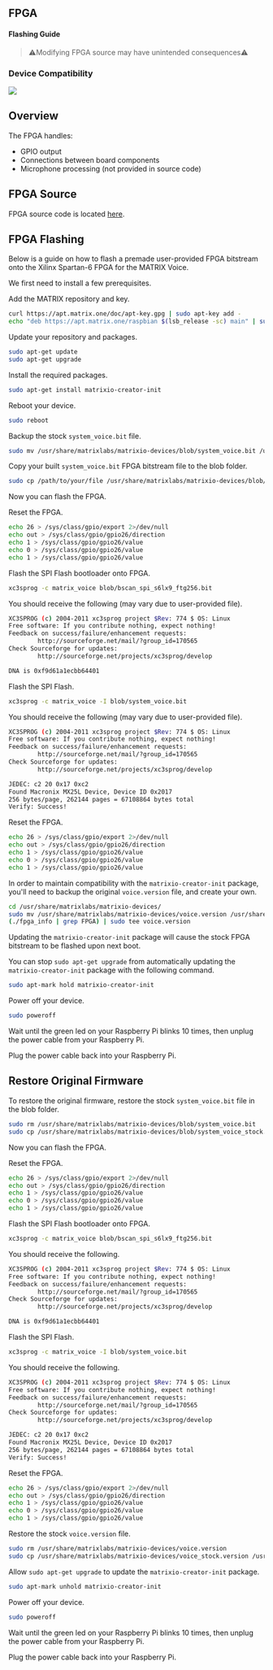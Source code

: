 <h2 style="padding-top:0">FPGA</h2>
<h4 style="padding-top:0">Flashing Guide</h4>

> ⚠️Modifying FPGA source may have unintended consequences⚠️

### Device Compatibility

<img class="voice-compatibility-icon" src="../../img/voice-icon.svg">

## Overview

The FPGA handles:

- GPIO output
- Connections between board components
- Microphone processing (not provided in source code)

## FPGA Source

FPGA source code is located <a href="https://github.com/matrix-io/matrix-voice-fpga" target="_blank">here</a>.

## FPGA Flashing

Below is a guide on how to flash a premade user-provided FPGA bitstream onto the Xilinx Spartan-6 FPGA for the MATRIX Voice.

We first need to install a few prerequisites.

Add the MATRIX repository and key.

```bash
curl https://apt.matrix.one/doc/apt-key.gpg | sudo apt-key add -
echo "deb https://apt.matrix.one/raspbian $(lsb_release -sc) main" | sudo tee /etc/apt/sources.list.d/matrixlabs.list
```

Update your repository and packages.

```bash
sudo apt-get update
sudo apt-get upgrade
```

Install the required packages.

```bash
sudo apt-get install matrixio-creator-init
```

Reboot your device.

```bash
sudo reboot
```
Backup the stock `system_voice.bit` file.

```bash
sudo mv /usr/share/matrixlabs/matrixio-devices/blob/system_voice.bit /usr/share/matrixlabs/matrixio-devices/blob/system_voice_stock.bit
```

Copy your built `system_voice.bit` FPGA bitstream file to the blob folder.
 
```bash
sudo cp /path/to/your/file /usr/share/matrixlabs/matrixio-devices/blob/system_voice.bit
```

Now you can flash the FPGA.

Reset the FPGA.

```bash
echo 26 > /sys/class/gpio/export 2>/dev/null
echo out > /sys/class/gpio/gpio26/direction  
echo 1 > /sys/class/gpio/gpio26/value  
echo 0 > /sys/class/gpio/gpio26/value  
echo 1 > /sys/class/gpio/gpio26/value
```

Flash the SPI Flash bootloader onto FPGA.

```bash
xc3sprog -c matrix_voice blob/bscan_spi_s6lx9_ftg256.bit
```

You should receive the following (may vary due to user-provided file).

```bash
XC3SPROG (c) 2004-2011 xc3sprog project $Rev: 774 $ OS: Linux
Free software: If you contribute nothing, expect nothing!
Feedback on success/failure/enhancement requests:
        http://sourceforge.net/mail/?group_id=170565
Check Sourceforge for updates:
        http://sourceforge.net/projects/xc3sprog/develop

DNA is 0xf9d61a1ecbb64401
```

Flash the SPI Flash.

```bash
xc3sprog -c matrix_voice -I blob/system_voice.bit
```

You should receive the following (may vary due to user-provided file).

```bash
XC3SPROG (c) 2004-2011 xc3sprog project $Rev: 774 $ OS: Linux
Free software: If you contribute nothing, expect nothing!
Feedback on success/failure/enhancement requests:
        http://sourceforge.net/mail/?group_id=170565
Check Sourceforge for updates:
        http://sourceforge.net/projects/xc3sprog/develop

JEDEC: c2 20 0x17 0xc2
Found Macronix MX25L Device, Device ID 0x2017
256 bytes/page, 262144 pages = 67108864 bytes total
Verify: Success!
```

Reset the FPGA.

```bash
echo 26 > /sys/class/gpio/export 2>/dev/null
echo out > /sys/class/gpio/gpio26/direction  
echo 1 > /sys/class/gpio/gpio26/value  
echo 0 > /sys/class/gpio/gpio26/value  
echo 1 > /sys/class/gpio/gpio26/value
```

In order to maintain compatibility with the `matrixio-creator-init` package, you'll need to backup the original `voice.version` file, and create your own.

```bash
cd /usr/share/matrixlabs/matrixio-devices/
sudo mv /usr/share/matrixlabs/matrixio-devices/voice.version /usr/share/matrixlabs/matrixio-devices/voice_stock.version
(./fpga_info | grep FPGA) | sudo tee voice.version
```

Updating the `matrixio-creator-init` package will cause the stock FPGA bitstream to be flashed upon next boot.

You can stop `sudo apt-get upgrade` from automatically updating the `matrixio-creator-init` package with the following command.

```bash
sudo apt-mark hold matrixio-creator-init
```

Power off your device.

```bash
sudo poweroff
```

Wait until the green led on your Raspberry Pi blinks 10 times, then unplug the power cable from your Raspberry Pi.

Plug the power cable back into your Raspberry Pi.

## Restore Original Firmware

To restore the original firmware, restore the stock `system_voice.bit` file in the blob folder.

```bash
sudo rm /usr/share/matrixlabs/matrixio-devices/blob/system_voice.bit
sudo cp /usr/share/matrixlabs/matrixio-devices/blob/system_voice_stock.bit /usr/share/matrixlabs/matrixio-devices/blob/system_voice.bit
```

Now you can flash the FPGA.

Reset the FPGA.

```bash
echo 26 > /sys/class/gpio/export 2>/dev/null
echo out > /sys/class/gpio/gpio26/direction  
echo 1 > /sys/class/gpio/gpio26/value  
echo 0 > /sys/class/gpio/gpio26/value  
echo 1 > /sys/class/gpio/gpio26/value
```

Flash the SPI Flash bootloader onto FPGA.

```bash
xc3sprog -c matrix_voice blob/bscan_spi_s6lx9_ftg256.bit
```

You should receive the following.

```bash
XC3SPROG (c) 2004-2011 xc3sprog project $Rev: 774 $ OS: Linux
Free software: If you contribute nothing, expect nothing!
Feedback on success/failure/enhancement requests:
        http://sourceforge.net/mail/?group_id=170565
Check Sourceforge for updates:
        http://sourceforge.net/projects/xc3sprog/develop

DNA is 0xf9d61a1ecbb64401
```

Flash the SPI Flash.

```bash
xc3sprog -c matrix_voice -I blob/system_voice.bit
```

You should receive the following.

```bash
XC3SPROG (c) 2004-2011 xc3sprog project $Rev: 774 $ OS: Linux
Free software: If you contribute nothing, expect nothing!
Feedback on success/failure/enhancement requests:
        http://sourceforge.net/mail/?group_id=170565
Check Sourceforge for updates:
        http://sourceforge.net/projects/xc3sprog/develop

JEDEC: c2 20 0x17 0xc2
Found Macronix MX25L Device, Device ID 0x2017
256 bytes/page, 262144 pages = 67108864 bytes total
Verify: Success!
```

Reset the FPGA.

```bash
echo 26 > /sys/class/gpio/export 2>/dev/null
echo out > /sys/class/gpio/gpio26/direction  
echo 1 > /sys/class/gpio/gpio26/value  
echo 0 > /sys/class/gpio/gpio26/value  
echo 1 > /sys/class/gpio/gpio26/value
```

Restore the stock `voice.version` file.

```bash
sudo rm /usr/share/matrixlabs/matrixio-devices/voice.version
sudo cp /usr/share/matrixlabs/matrixio-devices/voice_stock.version /usr/share/matrixlabs/matrixio-devices/voice.version
```

Allow `sudo apt-get upgrade` to update the `matrixio-creator-init` package.

```bash
sudo apt-mark unhold matrixio-creator-init
```

Power off your device.

```bash
sudo poweroff
```

Wait until the green led on your Raspberry Pi blinks 10 times, then unplug the power cable from your Raspberry Pi.

Plug the power cable back into your Raspberry Pi.